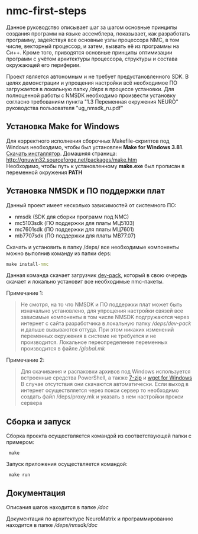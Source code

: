 # nmc-first-steps

Данное руководство описывает шаг за шагом основные принципы
создания программ на языке ассемблера, показывает, как
разработать программу, задействуя все основные узлы процессора
NMC, в том числе, векторный процессор, и затем, вызвать её из
программы на Си++.
Кроме того, приводятся основные принципы оптимизации программ
с учётом архитектуры процессора, структуры и состава окружающей
его периферии.


Проект является автономным и не требует предустановленного SDK.
В целях демонстрации и упрощения настройки всё необходимое ПО загружается в локальную папку */deps* в процессе установки.
Для полноценной работы с NMSDK необходимо произвести установку согласно требованиям пункта "1.3 Переменная окружения NEURO" руководства пользователя  "ug_nmsdk_ru.pdf"


## Установка Make for Windows
Для корректного исполнения сборочных Makefile-скриптов под Windows необходимо, чтобы был установлен
**Make for Windows 3.81**. [Скачать инсталлятор](http://gnuwin32.sourceforge.net/downlinks/make.php). Домашняя страница: http://gnuwin32.sourceforge.net/packages/make.htm  
Необходимо, чтобы путь к установленному **make.exe** был прописан в переменной окружения **PATH**




##  Установка NMSDK и ПО поддержки плат
Данный проект <nmc-first-steps> имеет несколько зависимостей от системного ПО:
- nmsdk (SDK для сборки программ под NMC)
- mc5103sdk (ПО поддержки для платы МЦ5103)
- mc7601sdk (ПО поддержки для платы МЦ7601)
- mb7707sdk (ПО поддержки для платы МВ77.07)

Скачать и установить в папку /deps/ все необходимые компоненты можно выполнив команду из папки deps:
```bat
make install-nmc 
```
Данная команда скачает загрузчик [dev-pack](https://github.com/RC-MODULE/dev-pack), который в свою очередь скачает и локально установит все необходимые nmc-пакеты. 


Примечание 1:  
> Не смотря, на то что NMSDK и ПО поддержки плат может быть изначально установлено, для 
> упрощения настройки связей все зависимые компоненты в том числе NMSDK подгружаются через интернет с сайта разработчика в локальную папку
> */deps/dev-pack* и дальше вызываются оттуда. При этом никаких изменений переменных окружения в системе не требуется и не производится.
> Локальное переопределение переменных производится в файле */global.mk*

Примечание 2:  
> Для скачивания и распаковки архивов под Windows используется встроенные средства PowerShell, а также  [7-zip](http://www.7-zip.org) и [wget for Windows](http://gnuwin32.sourceforge.net/packages/wget.htm)
> В случае отсутствия они скачаются автоматически. Если выход в интернет осуществляется через покси сервер то необходимо создать файл /deps/proxy.mk  и указать в нем настройки прокси сервера

 
<!--
## Конфигурирование сборочных проектов
Для генерации сборочных проектов необходимо выполнить команду из корневой директории:
```bat
make configure
```
В результате данной команды для всех примеров будут сгенерированы соответствующие сборочные проекты под каждую плату, определенную в переменной PLATFOTRMS файла *global.mk*.
-->

## Сборка и запуск
Сборка проекта осуществляется командой из соответствующей папки с примером:
```mak
 make 
```

Запуск приложения осуществляется командой:
```mak
 make run
```

## Документация 
Описания шагов находится в папке */doc*  

Документация по архитектуре NeuroMatrix и программированию находится в папке */deps/nmsdk/doc*